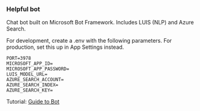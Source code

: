 ### Helpful bot

Chat bot built on Microsoft Bot Framework.
Includes LUIS (NLP) and Azure Search.


For development, create a .env with the following parameters.
For production, set this up in App Settings instead.
```
PORT=3978
MICROSOFT_APP_ID=
MICROSOFT_APP_PASSWORD=
LUIS_MODEL_URL=
AZURE_SEARCH_ACCOUNT=
AZURE_SEARCH_INDEX=
AZURE_SEARCH_KEY=
```

Tutorial: [Guide to Bot](https://github.com/MissionMarsFourthHorizon/operation-max)
